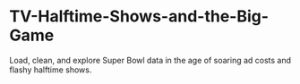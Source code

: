 # TV-Halftime-Shows-and-the-Big-Game
Load, clean, and explore Super Bowl data in the age of soaring ad costs and flashy halftime shows.
